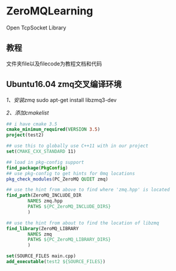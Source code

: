 # ZeroMQLearning
Open TcpSocket Library

## 教程
文件夹file以及filecode为教程文档和代码

## Ubuntu16.04 zmq交叉编译环境
*1、安装zmq*
sudo apt-get install libzmq3-dev

*2、添加cmakelist*
```cmake
## i have cmake 3.5
cmake_minimum_required(VERSION 3.5)
project(test2)

## use this to globally use C++11 with in our project
set(CMAKE_CXX_STANDARD 11)

## load in pkg-config support
find_package(PkgConfig)
## use pkg-config to get hints for 0mq locations
pkg_check_modules(PC_ZeroMQ QUIET zmq)

## use the hint from above to find where 'zmq.hpp' is located
find_path(ZeroMQ_INCLUDE_DIR
        NAMES zmq.hpp
        PATHS ${PC_ZeroMQ_INCLUDE_DIRS}
        )

## use the hint from about to find the location of libzmq
find_library(ZeroMQ_LIBRARY
        NAMES zmq
        PATHS ${PC_ZeroMQ_LIBRARY_DIRS}
        )

set(SOURCE_FILES main.cpp)
add_executable(test2 ${SOURCE_FILES})
```